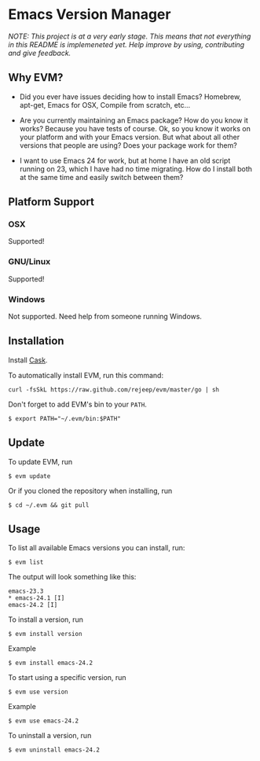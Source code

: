 # Emacs Version Manager

_NOTE: This project is at a very early stage. This means that not
everything in this README is implemeneted yet. Help improve by using,
contributing and give feedback._

## Why EVM?

* Did you ever have issues deciding how to install Emacs? Homebrew,
  apt-get, Emacs for OSX, Compile from scratch, etc...

* Are you currently maintaining an Emacs package? How do you know it
  works? Because you have tests of course. Ok, so you know it works on
  your platform and with your Emacs version. But what about all other
  versions that people are using? Does your package work for them?

* I want to use Emacs 24 for work, but at home I have an old script
  running on 23, which I have had no time migrating. How do I install
  both at the same time and easily switch between them?

## Platform Support

### OSX
Supported!

### GNU/Linux
Supported!

### Windows
Not supported. Need help from someone running Windows.

## Installation

Install [Cask](https://github.com/cask/cask).

To automatically install EVM, run this command:

    curl -fsSkL https://raw.github.com/rejeep/evm/master/go | sh

Don't forget to add EVM's bin to your `PATH`.

    $ export PATH="~/.evm/bin:$PATH"
    
## Update

To update EVM, run

    $ evm update
    
Or if you cloned the repository when installing, run

    $ cd ~/.evm && git pull

## Usage

To list all available Emacs versions you can install, run:

    $ evm list

The output will look something like this:

    emacs-23.3
    * emacs-24.1 [I]
    emacs-24.2 [I]

To install a version, run

    $ evm install version
    
Example

    $ evm install emacs-24.2

To start using a specific version, run

    $ evm use version
    
Example

    $ evm use emacs-24.2
    
To uninstall a version, run

    $ evm uninstall emacs-24.2

